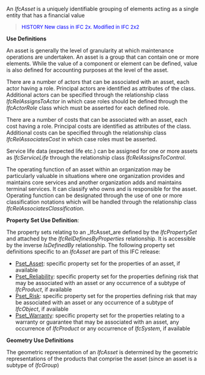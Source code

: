 An _IfcAsset_ is a uniquely identifiable grouping of elements acting as a single entity that has a financial value

> <font color="#0000ff" size="-1">HISTORY
New class in IFC 2x. Modified in IFC 2x2</font>

****Use Definitions****

An asset is generally the level of granularity at which maintenance operations are undertaken. An asset is a group that can contain one or more elements. While the value of a component or element can be defined, value is also defined for accounting purposes at the level of the asset.

There are a number of actors that can be associated with an asset, each actor having a role. Principal actors are identified as attributes of the class. Additional actors can be specified through the relationship class _IfcRelAssignsToActor_ in which case roles should be defined through the _IfcActorRole_ class which must be asserted for each defined role.

There are a number of costs that can be associated with an asset, each cost having a role. Principal costs are identified as attributes of the class. Additional costs can be specified through the relationship class _IfcRelAssociatesCost_ in which case roles must be asserted.

Service life data (expected life etc.) can be assigned for one or more assets as _IfcServiceLife_ through the relationship class _IfcRelAssignsToControl_.

The operating function of an asset within an organization may be particularly valuable in situations where one organization provides and maintains core services and another organization adds and maintains terminal services. It can classify who owns and is responsible for the asset. Operating function can be designated through the use of one or more classification notations which will be handled through the relationship class _IfcRelAssociatesClassification_.

****Property Set Use Definition****:

The property sets relating to an _IfcAsset_are defined by the _IfcPropertySet_ and attached by the _IfcRelDefinesByProperties_ relationship. It is accessible by the inverse _IsDefinedBy_ relationship. The following property set definitions specific to an _IfcAsset_ are part of this IFC release:

* [Pset_Asset](../../psd/IfcSharedFacilitiesElements/Pset_Asset.xml): specific property set for the properties of an asset, if available 
* [Pset_Reliability](../../psd/IfcSharedFacilitiesElements/Pset_Reliability.xml): specific property set for the properties defining risk that may be associated with an asset or any occurrence of a subtype of _IfcProduct_, if available 
* [Pset_Risk](../../psd/IfcSharedFacilitiesElements/Pset_Risk.xml): specific property set for the properties defining risk that may be associated with an asset or any occurrence of a subtype of _IfcObject_, if available 
* [Pset_Warranty](../../psd/IfcSharedFacilitiesElements/Pset_Warranty.xml): specific property set for the properties relating to a warranty or guarantee that may be associated with an asset, any occurrence of _IfcProduct_ or any occurrence of _IfcSystem_, if available 

****Geometry Use Definitions****

The geometric representation of an _IfcAsset_ is determined by the geometric representations of the products that comprise the asset (since an asset is a subtype of _IfcGroup_)